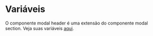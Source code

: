 # Variáveis

O componente modal header é uma extensão do componente modal section. Veja suas variáveis [aqui](/docs/components/modal-section).